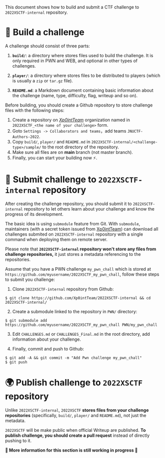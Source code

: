 This document shows how to build and submit a CTF challenge to `2022XSCTF-internal` repository.

# 🔨 Build a challenge

A challenge should consist of three parts:

1. **`build/`**: a directory where stores files used to build the challenge. It is only required in PWN and WEB, and optional in other types of challenges.

2. **`player/`**: a directory where stores files to be distributed to players (which is usually a `zip` or `tar.gz` file).

3. **`README.md`**: a Markdown document containing basic information about the challenge (name, type, difficulty, flag, writeup and so on).

Before building, you should create a Github repository to store challenge files with the following steps:
1. Create a repository on [*Xp0intTeam*](https://github.com/Xp0intTeam) organization named in `2022XSCTF_<the name of your challenge>` form.
2. Goto `Settings -> Collaborators and teams`，add teams `JNUCTF-Authors-2022`.
3. Copy `build/`, `player/` and `README.md` in `2022XSCTF-internal/<challenge-type>/sample/` to the root directory of the repository.
4. Make sure all files are on **main** branch (not master branch).
5. Finally, you can start your building now ⚡.

# 📩 Submit challenge to `2022XSCTF-internal` repository

After creating the challenge repository, you should submit it to `2022XSCTF-internal` repository to let others learn about your challenge and know the progress of its development.

The basic idea is using `submodule` feature from Git. With `submodule`, maintainers (with  a secret token issued from [Xp0intTeam](https://github.com/Xp0intTeam)) can download all challenges submited on `2022XSCTF-internal` repository with a single command when deploying them on remote server.

Please note that **`2022XSCTF-internal` repository won't store any files from challenge repositories,** it just stores a metadata referencing to the repositories.

Assume that you have a PWN challenge `my_pwn_chall` which is stored at `https://github.com/myusername/2022XSCTF_my_pwn_chall`, follow these steps to submit you challenge:

1. Clone `2022XSCTF-internal` repository from Github:  
```
$ git clone https://github.com/Xp0intTeam/2022XSCTF-internal && cd 2022XSCTF-internal/
```
2. Create a submodule linked to the repository in `PWN/` directory:
```
$ git submodule add https://github.com/myusername/2022XSCTF_my_pwn_chall PWN/my_pwn_chall
```
3. Edit `CHALLENGES.md` or ``CHALLENGES_Final.md`` in the root directory, add information about your challenge.  

4. Finally, commit and push to Github:  
```
$ git add -A && git commit -m "Add Pwn challenge my_pwn_chall"
$ git push
```

# 🌍 Publish challenge to `2022XSCTF` repository

Unlike `2022XSCTF-internal`, `2022XSCTF` **stores files from your challenge repositories** (specifically, `build/`, `player/` and `README.md`), not just the metadata.

`2022XSCTF` will be make public when official Writeup are published. **To publish challenge, you should create a pull request** instead of directly pushing to it.


**🚧 More information for this section is still working in progress 🚧**
